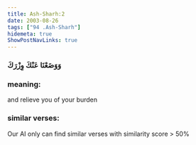 ```yaml
---
title: Ash-Sharh:2
date: 2003-08-26
tags: ["94 .Ash-Sharh"]
hidemeta: true 
ShowPostNavLinks: true 
---
```

### وَوَضَعْنَا عَنْكَ وِزْرَكَ
### meaning: 
and relieve you of your burden
### similar verses: 

Our AI only can find similar verses with similarity score > 50% 




